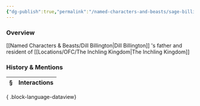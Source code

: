 ```yaml
---
{"dg-publish":true,"permalink":"/named-characters-and-beasts/sage-billington/","tags":["NPC"],"updated":"2025-05-30T12:11:10.235+01:00"}
---
```



### Overview
[[Named Characters & Beasts/Dill Billington\|Dill Billington]] 's father and resident of [[Locations/OFC/The Inchling Kingdom\|The Inchling Kingdom]]

### History & Mentions
| § | Interactions |
| - | ------------ |

{ .block-language-dataview}